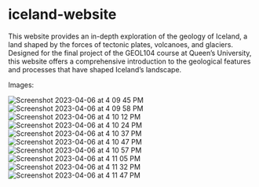# iceland-website

This website provides an in-depth exploration of the geology of Iceland, a land shaped by the forces of tectonic plates, volcanoes, and glaciers. Designed for the final project of the GEOL104 course at Queen’s University, this website offers a comprehensive introduction to the geological features and processes that have shaped Iceland’s landscape.

Images:

![Screenshot 2023-04-06 at 4 09 45 PM](https://user-images.githubusercontent.com/88845318/230484435-ae9fa128-58ef-4a39-800f-d80b39bcd3d4.jpg)
![Screenshot 2023-04-06 at 4 09 58 PM](https://user-images.githubusercontent.com/88845318/230484452-179c2148-9bab-4999-a4cc-3cdc8264bfdb.jpg)
![Screenshot 2023-04-06 at 4 10 12 PM](https://user-images.githubusercontent.com/88845318/230484458-d378c859-c703-4f5e-a5ac-811b74dc70f9.jpg)
![Screenshot 2023-04-06 at 4 10 24 PM](https://user-images.githubusercontent.com/88845318/230484464-6ea8ff90-c5fb-43b0-a366-0e1f7ba2c3a2.jpg)
![Screenshot 2023-04-06 at 4 10 37 PM](https://user-images.githubusercontent.com/88845318/230484475-673efb31-6cf6-4b47-b87c-8362bf7ef1cf.jpg)
![Screenshot 2023-04-06 at 4 10 47 PM](https://user-images.githubusercontent.com/88845318/230484482-d19033a8-0946-4889-88af-ebf1278ef46d.jpg)
![Screenshot 2023-04-06 at 4 10 57 PM](https://user-images.githubusercontent.com/88845318/230484490-f28f0397-4de7-4b21-ba09-29c1c433c6bb.jpg)
![Screenshot 2023-04-06 at 4 11 05 PM](https://user-images.githubusercontent.com/88845318/230484497-1e61a049-867b-4b62-972c-d801418b5f71.jpg)
![Screenshot 2023-04-06 at 4 11 32 PM](https://user-images.githubusercontent.com/88845318/230484501-a877c1be-3154-4f9f-92d4-3e68629998f2.jpg)
![Screenshot 2023-04-06 at 4 11 47 PM](https://user-images.githubusercontent.com/88845318/230484508-6c47ce98-d426-432e-bac2-c0156ef368bf.jpg)

